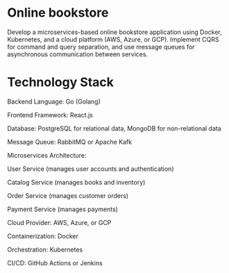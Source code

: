 # Online bookstore
Develop a microservices-based online bookstore application using Docker, Kubernetes, and a cloud platform (AWS, Azure, or GCP).
Implement CQRS for command and query separation, and use message queues for asynchronous communication between services.

# Technology Stack

Backend Language: Go (Golang)

Frontend Framework: React.js

Database: PostgreSQL for relational data, MongoDB for non-relational data

Message Queue: RabbitMQ or Apache Kafk

Microservices Architecture:

User Service (manages user accounts and authentication)

Catalog Service (manages books and inventory)

Order Service (manages customer orders)

Payment Service (manages payments)

Cloud Provider: AWS, Azure, or GCP

Containerization: Docker

Orchestration: Kubernetes

CI/CD: GitHub Actions or Jenkins


